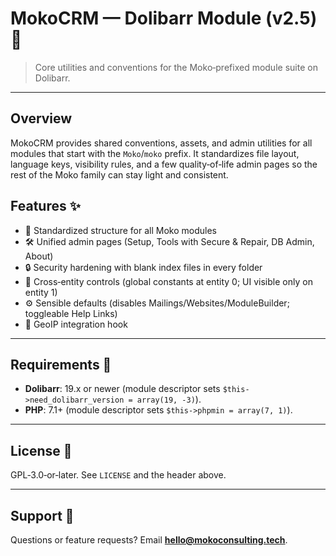 <!--
Copyright (C) 2025 Moko Consulting <hello@mokoconsulting.tech>
This file is part of a Moko Consulting project.
SPDX-License-Identifier: GPL-3.0-or-later

This program is free software; you can redistribute it and/or modify
it under the terms of the GNU General Public License as published by
the Free Software Foundation; either version 3 of the License, or
(at your option) any later version.

This program is distributed in the hope that it will be useful,
but WITHOUT ANY WARRANTY; without even the implied warranty of
MERCHANTABILITY or FITNESS FOR A PARTICULAR PURPOSE. See the
GNU General Public License for more details.

You should have received a copy of the GNU General Public License
along with this program. If not, see https://www.gnu.org/licenses/ .
========================================================================
FILE INFORMATION
INGROUP: MokoCRM
FILE: README.md
VERSION: 02.05.01
BRIEF: Readme and upgrade notes for the MokoCRM Dolibarr module
PATH: htdocs/custom/mokocrm/README.md
NOTE: Updated to reflect project sync notes as of 2025-08-28.
========================================================================
-->

# MokoCRM — Dolibarr Module (v2.5) 🧩

> Core utilities and conventions for the Moko‑prefixed module suite on Dolibarr.

---

## Overview

MokoCRM provides shared conventions, assets, and admin utilities for all modules that start with the `Moko`/`moko` prefix. It standardizes file layout, language keys, visibility rules, and a few quality‑of‑life admin pages so the rest of the Moko family can stay light and consistent.

## Features ✨

* 🧱 Standardized structure for all Moko modules
* 🛠️ Unified admin pages (Setup, Tools with Secure & Repair, DB Admin, About)
* 🔒 Security hardening with blank index files in every folder
* 👥 Cross‑entity controls (global constants at entity 0; UI visible only on entity 1)
* ⚙️ Sensible defaults (disables Mailings/Websites/ModuleBuilder; toggleable Help Links)
* 🧭 GeoIP integration hook

---

## Requirements 🧰

* **Dolibarr**: 19.x or newer (module descriptor sets `$this->need_dolibarr_version = array(19, -3)`).
* **PHP**: 7.1+ (module descriptor sets `$this->phpmin = array(7, 1)`).

---

## License 📄

GPL‑3.0‑or‑later. See `LICENSE` and the header above.

---

## Support 💬

Questions or feature requests? Email **[hello@mokoconsulting.tech](mailto:hello@mokoconsulting.tech)**.
